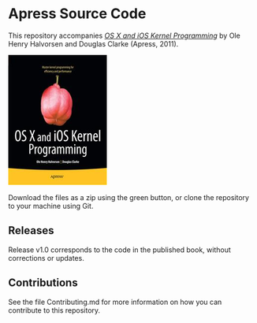 # Apress Source Code

This repository accompanies [*OS X and iOS Kernel Programming*](http://www.apress.com/9781430235361) by Ole Henry Halvorsen and Douglas Clarke (Apress, 2011).

![Cover image](9781430235361.jpg)

Download the files as a zip using the green button, or clone the repository to your machine using Git.

## Releases

Release v1.0 corresponds to the code in the published book, without corrections or updates.

## Contributions

See the file Contributing.md for more information on how you can contribute to this repository.
